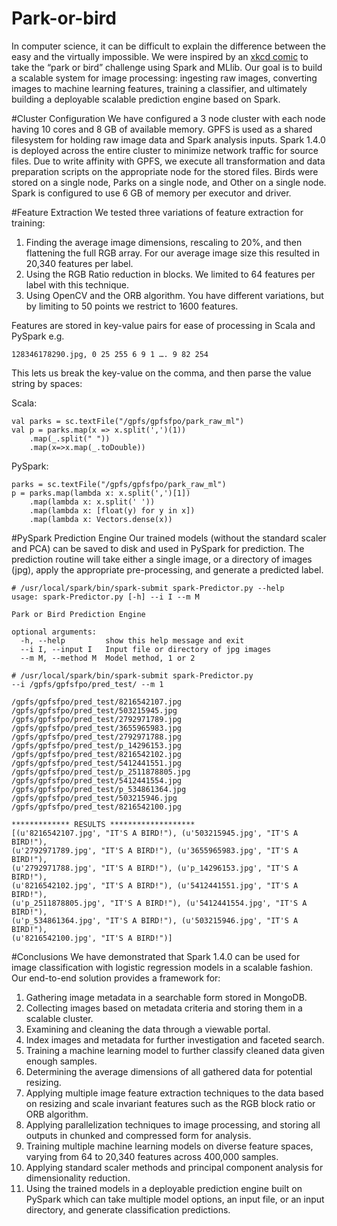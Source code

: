 # Park-or-bird
In computer science, it can be difficult to explain the difference between the easy and the virtually impossible. We were inspired by an <a href="http://xkcd.com/1425/">xkcd comic</a> to take the “park or bird” challenge using Spark and MLlib. Our goal is to build a scalable system for image processing: ingesting raw images, converting images to machine learning features, training a classifier, and ultimately building a deployable scalable prediction engine based on Spark.

#Cluster Configuration
We have configured a 3 node cluster with each node having 10 cores and 8 GB of available memory. GPFS is used as a shared filesystem for holding raw image data and Spark analysis inputs. Spark 1.4.0 is deployed across the entire cluster to minimize network traffic for source files. Due to write affinity with GPFS, we execute all transformation and data preparation scripts on the appropriate node for the stored files. Birds were stored on a single node, Parks on a single node, and Other on a single node. Spark is configured to use 6 GB of memory per executor and driver.

#Feature Extraction
We tested three variations of feature extraction for training:
<ol>
<li>Finding the average image dimensions, rescaling to 20%, and then flattening the full RGB array. For our average image size this resulted in 20,340 features per label.
<li>Using the RGB Ratio reduction in blocks. We limited to 64 features per label with this technique.
<li>Using OpenCV and the ORB algorithm. You have different variations, but by limiting to 50 points we restrict to 1600 features.
</ol>

Features are stored in key-value pairs for ease of processing in Scala and PySpark e.g.

```
128346178290.jpg, 0 25 255 6 9 1 …. 9 82 254
```

This lets us break the key-value on the comma, and then parse the value string by spaces:

Scala:
```
val parks = sc.textFile("/gpfs/gpfsfpo/park_raw_ml")
val p = parks.map(x => x.split(',')(1))
	.map(_.split(" "))
	.map(x=>x.map(_.toDouble))
```

PySpark:
```
parks = sc.textFile("/gpfs/gpfsfpo/park_raw_ml")
p = parks.map(lambda x: x.split(',')[1])
	.map(lambda x: x.split(' '))
	.map(lambda x: [float(y) for y in x])
	.map(lambda x: Vectors.dense(x))
```

#PySpark Prediction Engine
Our trained models (without the standard scaler and PCA) can be saved to disk and used in PySpark for prediction. The prediction routine will take either a single image, or a directory of images (jpg), apply the appropriate pre-processing, and generate a predicted label.

```
# /usr/local/spark/bin/spark-submit spark-Predictor.py --help
usage: spark-Predictor.py [-h] --i I --m M

Park or Bird Prediction Engine

optional arguments:
  -h, --help         show this help message and exit
  --i I, --input I   Input file or directory of jpg images
  --m M, --method M  Model method, 1 or 2

# /usr/local/spark/bin/spark-submit spark-Predictor.py
--i /gpfs/gpfsfpo/pred_test/ --m 1

/gpfs/gpfsfpo/pred_test/8216542107.jpg
/gpfs/gpfsfpo/pred_test/503215945.jpg
/gpfs/gpfsfpo/pred_test/2792971789.jpg
/gpfs/gpfsfpo/pred_test/3655965983.jpg
/gpfs/gpfsfpo/pred_test/2792971788.jpg
/gpfs/gpfsfpo/pred_test/p_14296153.jpg
/gpfs/gpfsfpo/pred_test/8216542102.jpg
/gpfs/gpfsfpo/pred_test/5412441551.jpg
/gpfs/gpfsfpo/pred_test/p_2511878805.jpg
/gpfs/gpfsfpo/pred_test/5412441554.jpg
/gpfs/gpfsfpo/pred_test/p_534861364.jpg
/gpfs/gpfsfpo/pred_test/503215946.jpg
/gpfs/gpfsfpo/pred_test/8216542100.jpg

************* RESULTS *******************
[(u'8216542107.jpg', "IT'S A BIRD!"), (u'503215945.jpg', "IT'S A BIRD!"),
(u'2792971789.jpg', "IT'S A BIRD!"), (u'3655965983.jpg', "IT'S A BIRD!"),
(u'2792971788.jpg', "IT'S A BIRD!"), (u'p_14296153.jpg', "IT'S A BIRD!"),
(u'8216542102.jpg', "IT'S A BIRD!"), (u'5412441551.jpg', "IT'S A BIRD!"),
(u'p_2511878805.jpg', "IT'S A BIRD!"), (u'5412441554.jpg', "IT'S A BIRD!"),
(u'p_534861364.jpg', "IT'S A BIRD!"), (u'503215946.jpg', "IT'S A BIRD!"),
(u'8216542100.jpg', "IT'S A BIRD!")]
```

#Conclusions
We have demonstrated that Spark 1.4.0 can be used for image classification with logistic regression models in a scalable fashion. Our end-to-end solution provides a framework for:
<ol>
<li>Gathering image metadata in a searchable form stored in MongoDB.
<li>Collecting images based on metadata criteria and storing them in a scalable cluster.
<li>Examining and cleaning the data through a viewable portal.
<li>Index images and metadata for further investigation and faceted search.
<li>Training a machine learning model to further classify cleaned data given enough samples.
<li>Determining the average dimensions of all gathered data for potential resizing.
<li>Applying multiple image feature extraction techniques to the data based on resizing and scale invariant features such as the RGB block ratio or ORB algorithm.
<li>Applying parallelization techniques to image processing, and storing all outputs in chunked and compressed form for analysis.
<li>Training multiple machine learning models on diverse feature spaces, varying from 64 to 20,340 features across 400,000 samples.
<li>Applying standard scaler methods and principal component analysis for dimensionality reduction.
<li>Using the trained models in a deployable prediction engine built on PySpark which can take multiple model options, an input file, or an input directory, and generate classification predictions.
</ol>
